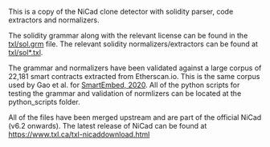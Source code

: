 This is a copy of the NiCad clone detector with solidity parser, code extractors and normalizers.

The solidity grammar along with the relevant license can be found in the [txl/sol.grm](https://github.com/eff-kay/nicad6/blob/master/txl/sol.grm) file. 
The relevant solidity normalizers/extractors can be found at [txl/sol*.txl](https://github.com/eff-kay/nicad6/tree/master/txl).

The grammar and normalizers have been validated against a large corpus of 22,181 smart contracts extracted from Etherscan.io. This is the same corpus used by Gao et al. for [SmartEmbed, 2020](https://github.com/beyondacm/SmartEmbed). All of the python scripts for testing the grammar and validation of normlizers can be located at the python_scripts folder.

All of the files have been merged upstream and are part of the official NiCad (v6.2 onwards).
The latest release of NiCad can be found at https://www.txl.ca/txl-nicaddownload.html
